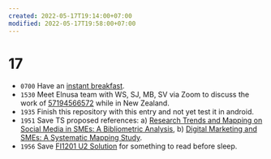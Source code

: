 ```yaml
---
created: 2022-05-17T19:14:00+07:00
modified: 2022-05-17T19:58:00+07:00
---
```

# 17
+ `0700` Have an [instant breakfast](https://www.flickr.com/photos/195637519@N06/52079381009).
+ `1530` Meet Elnusa team with WS, SJ, MB, SV via Zoom to discuss the work of [57194566572](https://www.scopus.com/authid/detail.uri?authorId=57194566572) while in New Zealand.
+ `1935` Finish this repository with this entry and not yet test it in android.
+ `1951` Save TS proposed references: a) [Research Trends and Mapping on Social Media in SMEs: A Bibliometric Analysis](https://osf.io/3ms46/), b) [Digital Marketing and SMEs: A Systematic Mapping Study](https://osf.io/bsah6/).
+ `1956` Save [FI1201 U2 Solution](https://osf.io/fqem6/) for something to read before sleep.
